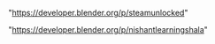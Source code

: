 "https://developer.blender.org/p/steamunlocked"
 
"https://developer.blender.org/p/nishantlearningshala"
 
